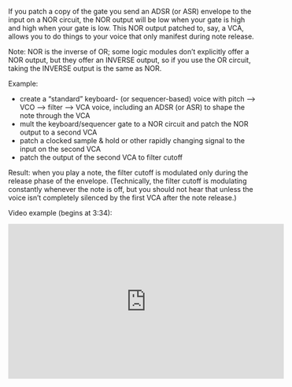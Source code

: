 If you patch a copy of the gate you send an ADSR (or ASR) envelope to the input on a NOR circuit, the NOR output will be low when your gate is high and high when your gate is low. This NOR output patched to, say, a VCA, allows you to do things to your voice that only manifest during note release.

Note: NOR is the inverse of OR; some logic modules don’t explicitly offer a NOR output, but they offer an INVERSE output, so if you use the OR circuit, taking the INVERSE output is the same as NOR.

Example:

- create a “standard” keyboard- (or sequencer-based) voice with pitch —> VCO —> filter —> VCA voice, including an ADSR (or ASR) to shape the note through the VCA
- mult the keyboard/sequencer gate to a NOR circuit and patch the NOR output to a second VCA
- patch a clocked sample & hold or other rapidly changing signal to the input on the second VCA
- patch the output of the second VCA to filter cutoff

Result: when you play a note, the filter cutoff is modulated only during the release phase of the envelope. (Technically, the filter cutoff is modulating constantly whenever the note is off, but you should not hear that unless the voice isn’t completely silenced by the first VCA after the note release.)

Video example (begins at 3:34):

<iframe width="560" height="315" src="https://www.youtube.com/embed/_wCqnEgUtmk?start=214" title="YouTube video player" frameborder="0" allow="accelerometer; autoplay; clipboard-write; encrypted-media; gyroscope; picture-in-picture" allowfullscreen></iframe>


